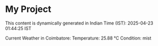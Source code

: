# My Project

This content is dynamically generated in Indian Time (IST): 2025-04-23 01:44:25 IST


Current Weather in Coimbatore:
Temperature: 25.88 °C
Condition: mist
